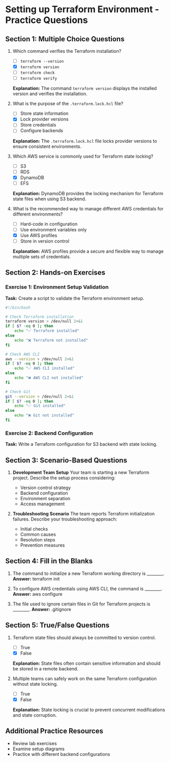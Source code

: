 # Setting up Terraform Environment - Practice Questions

## Section 1: Multiple Choice Questions

1. Which command verifies the Terraform installation?
   - [ ] `terraform --version`
   - [x] `terraform version`
   - [ ] `terraform check`
   - [ ] `terraform verify`

   **Explanation:** The command `terraform version` displays the installed version and verifies the installation.

2. What is the purpose of the `.terraform.lock.hcl` file?
   - [ ] Store state information
   - [x] Lock provider versions
   - [ ] Store credentials
   - [ ] Configure backends

   **Explanation:** The `.terraform.lock.hcl` file locks provider versions to ensure consistent environments.

3. Which AWS service is commonly used for Terraform state locking?
   - [ ] S3
   - [ ] RDS
   - [x] DynamoDB
   - [ ] EFS

   **Explanation:** DynamoDB provides the locking mechanism for Terraform state files when using S3 backend.

4. What is the recommended way to manage different AWS credentials for different environments?
   - [ ] Hard-code in configuration
   - [ ] Use environment variables only
   - [x] Use AWS profiles
   - [ ] Store in version control

   **Explanation:** AWS profiles provide a secure and flexible way to manage multiple sets of credentials.

## Section 2: Hands-on Exercises

### Exercise 1: Environment Setup Validation
**Task:** Create a script to validate the Terraform environment setup.

```bash
#!/bin/bash

# Check Terraform installation
terraform version > /dev/null 2>&1
if [ $? -eq 0 ]; then
    echo "✅ Terraform installed"
else
    echo "❌ Terraform not installed"
fi

# Check AWS CLI
aws --version > /dev/null 2>&1
if [ $? -eq 0 ]; then
    echo "✅ AWS CLI installed"
else
    echo "❌ AWS CLI not installed"
fi

# Check Git
git --version > /dev/null 2>&1
if [ $? -eq 0 ]; then
    echo "✅ Git installed"
else
    echo "❌ Git not installed"
fi
```

### Exercise 2: Backend Configuration
**Task:** Write a Terraform configuration for S3 backend with state locking.

## Section 3: Scenario-Based Questions

1. **Development Team Setup**
   Your team is starting a new Terraform project. Describe the setup process considering:
   - Version control strategy
   - Backend configuration
   - Environment separation
   - Access management

2. **Troubleshooting Scenario**
   The team reports Terraform initialization failures. Describe your troubleshooting approach:
   - Initial checks
   - Common causes
   - Resolution steps
   - Prevention measures

## Section 4: Fill in the Blanks

1. The command to initialize a new Terraform working directory is ________.
   **Answer:** terraform init

2. To configure AWS credentials using AWS CLI, the command is ________.
   **Answer:** aws configure

3. The file used to ignore certain files in Git for Terraform projects is ________.
   **Answer:** .gitignore

## Section 5: True/False Questions

1. Terraform state files should always be committed to version control.
   - [ ] True
   - [x] False
   
   **Explanation:** State files often contain sensitive information and should be stored in a remote backend.

2. Multiple teams can safely work on the same Terraform configuration without state locking.
   - [ ] True
   - [x] False
   
   **Explanation:** State locking is crucial to prevent concurrent modifications and state corruption.

## Additional Practice Resources
- Review lab exercises
- Examine setup diagrams
- Practice with different backend configurations
